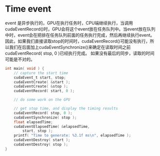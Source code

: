 # Time event

<!-- toc -->

event 是异步执行的，GPU在执行任务时，CPU端继续执行，当调用cudaEventRecord()时，GPU会将这个event放在任务队列中。当event放在队列中时，event会在把排在任务队列前面的任务执行完成，然后再继续执行event。因此，如果我们直接读取stop的时间时，cudaEventRecord()可能没有执行，所以我们在后面加上cudaEventSynchronize()来确定在读取时间之前cudaEventRecord( stop, 0 )已经执行完成。 如果没有最后的同步，读取的时间可能是不对的。
```C
int main( void ) {
	// capture the start time
	cudaEvent_t start, stop;
 	cudaEventCreate( &start );
	cudaEventCreate( &stop );
	cudaEventRecord( start, 0 );

	// do some work on the GPU

	// get stop time, and display the timing results
	cudaEventRecord( stop, 0 );
	cudaEventSynchronize( stop );
	float elapsedTime;
	cudaEventElapsedTime( &elapsedTime,
		start, stop );
	printf( "Time to generate: %3.1f ms\n", elapsedTime );
	cudaEventDestroy( start );
	cudaEventDestroy( stop );
}
```